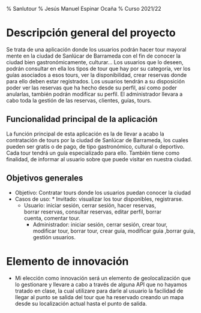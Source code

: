 ﻿% Sanlutour
% Jesús Manuel Espinar Ocaña
% Curso 2021/22

# Descripción general del proyecto

Se trata de una aplicación donde los usuarios podrán hacer tour mayoral mente en la ciudad de Sanlúcar de Barrameda con el fin de conocer la ciudad bien gastronómicamente, culturar… 
Los usuarios que lo deseen, podrán consultar en ella los tipos de tour que hay por su categoría, ver los guías asociados a esos tours, ver la disponibilidad, crear reservas donde para ello deben estar registrados.
Los usuarios tendrán a su disposición poder ver las reservas que ha hecho desde su perfil, así como poder anularlas, también podrán modificar su perfil.
El administrador llevara a cabo toda la gestión de las reservas, clientes, guías, tours.


## Funcionalidad principal de la aplicación

La función principal de esta aplicación es la de llevar a acabo la contratación de tours por la ciudad de Sanlúcar de Barrameda, los cuales pueden ser gratis o de pago, de tipo gastronómico, cultural o deportivo.
Cada tour tendrá un guía especializado para ello.
También tiene como finalidad, de informar al usuario sobre que puede visitar en nuestra ciudad.


## Objetivos generales



* Objetivo: Contratar  tours  donde los usuarios puedan conocer la ciudad
* Casos de uso: 
		* Invitado: visualizar los tour disponibles, registrarse.
	* Usuario: iniciar sesión, cerrar sesión, hacer reservas,        
      borrar reservas, consultar reservas, editar perfil, borrar  
      cuenta, comentar tour.
      * Administrador: iniciar sesión, cerrar sesión, crear tour,     
      modificar tour, borrar tour, crear guia, modificar guia 
      ,borrar guia, gestión usuarios.  

# Elemento de innovación

* Mi elección  como innovación será un elemento de geolocalización que lo gestionare y llevare a cabo a través de alguna API que no hayamos tratado en clase, la cual  utilizare para darle al usuario la facilidad de llegar al punto se salida del tour que ha reservado creando un mapa desde su localización actual hasta el punto de salida.
